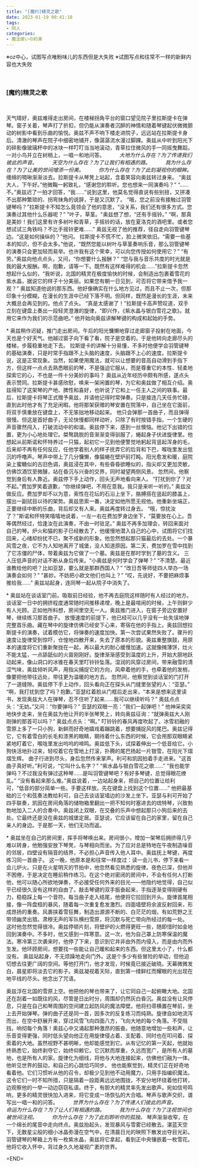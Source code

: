 ```yaml
---
title: "[魔约]精灵之歌"
date: 2023-01-19 00:41:18
tags:
- 同人
categories:
- 魔法使いの約束
---
```

※oz中心，试图写点唯粉味儿的东西但是大失败
※试图写点和往常不一样的新鲜内容也大失败
<!--more-->
<br>

### \[魔约\]精灵之歌
<br>

天气晴好，奥兹难得走出房间，在楼梯拐角平台的窗口望见院子里拉斯提卡在弹琴。窗子关着，琴声打了折扣，但仍能从演奏者沉醉的神情和随着琴键起伏微微颤动的树影中看到乐曲的愉悦。奥兹不声不响下楼走进院子，远远站在拉斯提卡身后。清澈的琴声在院子中细密地铺开，像潺潺流水漫过脚踝。奥兹从中听到阳光下的碎影像玻璃杯中的冰块一样叮叮当当地滚动，青草拉住微风的手一同摇曳舞蹈，一对小鸟并立在树梢上，一唱一和地问答。
&emsp; &emsp; *大地为什么存在？为了传递我们彼此的声音。*
&emsp; &emsp; *天空为什么存在？为了让我们有相遇的路。*
&emsp; &emsp; *我为什么存在？为了让美的世间增添一份美。*
&emsp; &emsp; *你为什么存在？为了此刻凝视你的眼眸。*
缠绵的啁啾渐渐淡去。拉斯提卡从琴凳上站起，含着笑容向奥兹转过身来。
“奥兹大人，下午好。”他微鞠一躬致礼，“感谢您的聆听。您也想来一同演奏吗？”
“……不。”奥兹迟了一拍才回答，“我……”说到这里，他莫名觉得直说有些别扭，又拼凑不出那种繁琐的、拐弯抹角的说辞，于是又沉默了。
“哦，您之前没有接触过羽管键琴吗？”拉斯提卡不知怎么竟领会了他的意思，“没关系，我们还有很多方式。您演奏过其他什么乐器呢？”
"叶子，草茎。"奥兹想了想，“还有手摇铃。”
“啊，那真是美妙！我们这里有许多树叶和青草，手摇铃的话，放在夏洛克的酒吧里。或者您想试试三角铁吗？不比手摇铃更难……”
奥兹无视了他的推荐，径自走向羽管键琴边。“这是如何操纵的？”他问。
拉斯提卡不慌不忙，脸上微笑依旧。“需要一些基本的知识，但不会太多。”他说，“既然您能以树叶与草茎奏响乐音，那么羽管键琴的演奏只会更加轻而易举。也许我有这个荣幸，可以向您传授如何使用它？”
“有劳。”奥兹向他点点头，又问，“你想要什么报酬？”
“您与我与音乐共度的时光就是我的最大报酬。啊，抱歉，请等一下。既然有这样难得的机会……”拉斯提卡忽然想起什么似的，“我听说，北国的精灵在极度愉快的时候，会制造出包裹着雪花的紫水晶，据说它的样子十分美丽。如果您有朝一日见到，可否将它带来借予我一观？”
奥兹知道他说的那东西。他好像确实在什么地方见过，而且不止一次，但那印象十分模糊，在漫长的生涯中已经下落不明。但同样，既然是漫长的生涯，未来大概总会再见到的。他点了点头。
“真是太感谢了！”拉斯提卡高声赞叹道，双手立刻在键盘上奏出一段轻灵澄澈的旋律，“即兴作，《紫水晶与银白雪花之歌》。就用它来作为我们的示范曲吧。”
他开始向奥兹讲解琴键的构成和起始的手势。
<br>

\*
奥兹稍作迟疑，推门走出房间。午后的阳光慵懒地穿过走廊窗子投射在地面，今天也是个好天气。他越过窗子向下看了看，院子是空着的。于是他转向走廊尽头的楼梯，步履稳重地走下去。
拉斯提卡的讲解十分易懂，不多时他便学会羽管键琴的基础演奏，只是时常手指跟不上头脑的速度，头脑跟不上心的速度。拉斯提卡说，这是正常现象。当然，如果使用魔法，就可以让想要的音高自动滑到手指下方，但这样一点点去熟悉眼前的琴，不是强迫它服从，而是尊重它的本性、轻柔地探索它的心，不也是一件十分美妙的事吗？
奥兹从近年经历中颇有所感，遂点头表示赞同。拉斯提卡甚感欣慰，唤来一架闲置的琴，为它和奥兹做了相互介绍。奥兹得知了这架琴的产地、脾性和喜好，也听说了它和上一任主人之间的轶事。最后，拉斯提卡将琴正式赠予奥兹，并请他记得时常弹奏。只是接连几天任务忙碌，直到此时他才有了充足闲暇。他将那架获赠的琴安置在院落中，自己坐在它面前，将双手慎重放在键盘上，不无笨拙地移动起来。
他只会弹那一首曲子，而且弹得很慢。但这是首好曲子，无论快慢都同样动听，只除了有时按错手指，一个生硬的声音骤然闯入，打破流动中的和谐。奥兹停下来，感到一丝懊恼。他记下出错的位置，更为小心地处理它。桀骜跳脱的音渐渐变得驯服了，蜷起身子伏进旋律里。他想起从前斯诺和怀特养过一只猫，起初它一见到他便警觉地躬起背竖起浑身的毛，后来却不再有任何反应，任他学着别人的样子抚弄它的后背和下巴，喉咙里发出低沉的呼噜声。琴声中带上了几分慵懒，像猫蜷在壁炉前打盹。阳光愈发和暖，庭院染上蜜糖似的古旧色调，奥兹浸在其中，有些昏昏欲睡似的，指尖却又更加灵敏，仿佛饮酒饮至微醺，站在昏沉与兴奋的交界，同时凝望两侧风景。
忽然间，他察觉到身后有人靠近。奥兹停下手上动作，回头无声地看向来人。
“打扰到你了？对不起。”费加罗笑着道歉，“你继续弹吧，不用在意我。我只是来听一听的。”
奥兹没做反应。费加罗却不以为意，索性在花坛的石沿上坐下，胳膊搭在竖起的膝盖上，摆出一副拭目以待的架势。奥兹思索一番，决定如他所愿无视他。他重新坐端正，正要继续中断的乐曲，背后却又有人来。奥兹再度转过身去。
“哦，惊扰汝了？”斯诺和怀特笑嘻嘻地说着，一左一右在费加罗身边坐下，“莫要放在心上。吾等偶然经过，恰逢汝在此演奏，不由一时驻足。”
奥兹不再多加理会，转回来面对自己的琴。炉火和猫的影子已经散去了，他缓慢地潜入自己的心中，试图将它们找回来，心绪却纷扰不已，聚不成新的形象。他忽然想起那只猫最后的去处。一个暴风雪之夜，它不为人知地离开了城堡，没人知道原因。第二天，费加罗在雪中找到了它冻僵的尸体，带着奥兹为它做了一个墓。奥兹是在那时学到了墓的含义。
三人压低声音的对话不断从身后传来。“小奥兹是何时学会了弹琴？”
“不清楚。最近谁教给他的吧？比如亚瑟，要么就是那群西国人？”
“改日吾等师徒四人举办一场演奏会如何？”
“甚妙。不妨把小欧文他们也叫上？”
“哎，先说好，不要把麻烦事推给我……”
奥兹站起身，连同琴一起从院子中消失了。
<br>

\*
奥兹站在谈话室门前。吸取前日经验，他不再去庭院这样随时有人经过的地方。谈话室一日中的拥挤程度通常随时间推移递增，晚上是最喧闹的时候，上午则鲜少有人光顾。正如他所料想，房间里空无一人。奥兹推门进入，在窗子旁边安置好琴，继续练习那首曲子。
放慢速度的前提下，他已经可以几乎没有一处失误地弹完整首乐曲。藏在琴中的旋律仿佛已经安下心来，寄宿在他的手指上。奥兹回想拉斯提卡的演奏，试着模仿它，将弹奏的速度加快。第一次尝试果然失败了。骤升的速度让旋律受到惊吓，仓惶地四散开来，失去了原本的形貌。奥兹重整旗鼓，用原本的速度将它们重新聚拢在一起，再以最大的耐心缓慢加速。这就像摊薄饼，灶火不能太猛，一点舔舐似的火苗刚刚好。旋律渐渐感受到温度的上升，开始大胆地跃动起来，像山洞口的冰锥在春天里叮铃铃坠落。湿润的风穿过房间，带来融雪的清涩气味，奥兹倾听风声，用指尖捕捉它的方向，风牵着他的手，也牵着他的发梢，像要把他带往远处，带往更为温暖的地方去。
忽然间，他察觉到谈话室的门打开了一道缝隙。奥兹停下手上动作，回头看向正在探头从门缝里张望的人：“亚瑟。”
“啊，我打扰到您了吗？抱歉。”亚瑟红着脸从门框后走出来，“本来是想来这里读书，发现奥兹大人在弹琴，忍不住听了起来……我可以继续听吗？”
奥兹点点头：“无妨。”又问：“你要弹吗？”
亚瑟的双眼一亮：“我们一起弹吧！”
他神采奕奕地快步走来，坐在奥兹为他让开的半张琴凳上，转向奥兹征询：“就弹奥兹大人刚刚弹的那首可以吗？”
奥兹点点头：“啊。”
叮铃铃的春风再度吹起了。冰雪初融的雪原上多了一只小狗，新鲜而好奇地嬉戏着蹦跳着，想要捕捉风的尾巴。奥兹记得它，它有着雪白的长毛和漆黑的眼睛，期待着什么东西的时候，它会用那双眼睛紧紧地盯着它，喉咙里发出呜呜的啼鸣。奥兹低下头，试探着伸出一个低音给它。小狗快活地扑过来，轻咬着它在雪地上打滚，扑腾的尾巴扬起一片银雪，在阳光下熠熠生辉。
曲子行进到尽头，身后忽然传来掌声。利可和凯因拍着手走进来。"这首曲子真好听。”利可说，“它叫什么名字？"
“紫水晶与银白雪花之歌……”
“我也能学弹吗？不过我没有弹过这种琴……是叫羽管键琴吧？有好多琴键，总觉得眼花缭乱。”
“没有看起来那么难。”奥兹说着，一边站起身来，把自己的位置让给利可，“低音的部分简单一些。手要这样放。先在键盘上找到这个位置……”
他把最基础的三个和弦奏法教给利可，自己去谈话室墙边的沙发上坐下。亚瑟与利可开始了四手联奏，凯因在房间角落的储物箱里翻出一把不知何时塞进去的琉特琴，兴致勃勃地加入二人的合奏中。奥兹闭上双眼，在交叠的乐声中想起那只小狗后来的去处。它最终还是没在奥兹的城堡定居。亚瑟说，它应该留在自己的家里，留在自己亲人的身边。于是那一天，他们无功而返。
<br>

\*
奥兹坐在自己的房间里，挥手将琴唤出来。房间很小，增加一架琴后拥挤得几乎难以转身，他勉强安放下琴凳，与琴相向而坐。为了应对总是特地在午夜制造噪音的邻居，四壁设有隔音的结界，不必担心声音传入他人耳中。奥兹抚上琴键，再度练习同一首曲子。
这一晚，他原本是和往常一样度过：读一会儿书，停下来看一会儿炉火。只是在火星明灭的节拍中，他忽然看见熟悉的旋律。夜色已深，但他并不困倦，于是决定在睡前稍作练习。在这个绝对密闭的房间中，不会有任何人打断他，他可以随心所欲地弹奏，不必接受任何外来的目光——他隐约地觉得，自己似乎已经很久没有这样的自由了。敲击琴键的双手振奋起来，手指逐渐变得刚硬有力，稳稳踩上每一个音符。每当曲子走入结尾，他便将它拉回到开头。旋律首尾相接，像一阵盘桓的暴风，随着每一次重复愈发激烈。四面墙壁将余波反射回来，形成昂扬的重奏。风裹挟着雪狂舞，制造出源源不断的、白茫茫的烟，有如荒野之王带领幽灵出猎。肃穆无声的军队横扫雪原，将沉默与死亡带向所经过的每一处。
这时他忽然觉得很冷。奥兹停顿片刻，将壁炉的火燃得更旺一些，随即惜时如金地回到演奏中。不多时，他又感到一阵寒意。这一次，他为自己罩上防寒保温的魔法。寒冷第三次袭来时，他停了下来，意识到它并非由外而内侵入，而是由内而外生发。他环顾房间，想要找一些能让自己暖和起来的东西。但这里太小了，什么都没有。
奥兹站起身，不无烦躁地走向门外。这是个多少有些冒险的举动，但他迫切想去往更广阔的空间。等他打开门，他才发现，时候竟已接近破晓。天幕微微发白，晨星即将淡去它的影子。奥兹凝视着天际，直到第一缕鲜红而耀眼的光出现在地平线的尽头。他念出了咒语。
<br>

奥兹浮在北国的雪原上空。他把他的琴也带来了，让它同自己一起俯瞰大地。北国还在刮着一如既往的风，尽管是日出时分，周围却仍然灰白昏沉。奥兹没有让风停息，只是在自己和琴周围的空间建立起防风的魔法障壁。他将扫帚横置在琴前，坐上去开始弹琴。弹的曲子还是同一首，因多次的反复练习而纯熟。旋律自如地流泻而出，在空中舒展开来，穿过风雪飞向四面八方，飞向大地的每个角落。不受阻挡，响彻每个角落！奥兹心中又涌起那种激昂的振奋。他随意地增加一些和声，让乐音变得更强，同时低头望向他正在用旋律侵占着、支配着、同时也在叩问着、探索着的大地。虽然视野不甚明晰，他却能感觉到它。从有记忆的第一天起，他就始终熟悉它，始终剥夺它，始终仰赖它。它沉默而厚重，久远而宽广，是所有人的墓地，也是所有人的家。旋律化为细线，将他与大地连接起来，仿佛他们融为一体。他听见世界的鼓动，和自己的心跳恰巧同步。
他也能察觉到，精灵们正在好奇地看着他。它们习惯听从他的召令，却极少见到他不动用魔力，只用手指编织魔法。这令它们一时不知所措，只是隔着一段距离远远地围拢，不安分地环绕着他打转，边观察他的一举一动边窃窃私语。终于，有胆大的精灵率先发出歌声。宛如信号鸣响，更多的精灵很快加入进来，将它变成一场恢弘的大合唱。琴声与歌声交织，谱写出一唱一和的问答。
&emsp; &emsp; *世界为什么存在？为了传递人们彼此的声音。*
&emsp; &emsp; *命运为什么存在？为了让人们有相遇的路。*
&emsp; &emsp; *我为什么存在？为了注视世间也被世间注视。*
&emsp; &emsp; *你为什么存在？为了此刻聆听你的孤独。*
琴声渐渐收窄，在一个绵长的尾音中走向终点。奥兹抬起头，发现暴风与雪雾已经散去。湛蓝天空下，无数星尘般的细小冰晶弥漫在空气中，在清晨日光的映照下散发出夺目光彩。羽管键琴的琴箱上方有一枚紫水晶，奥兹将它拿起，看到正中央镶嵌着一枚雪花。他将它收入怀中，背过身久久地凝视广袤的世界。
<br>

=END=

